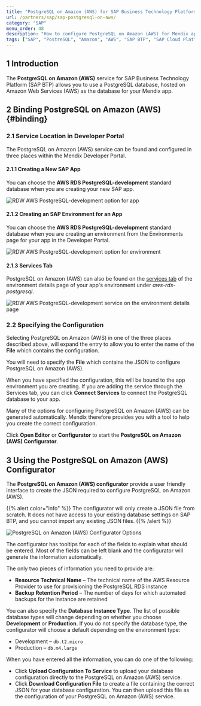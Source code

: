 ```yaml
---
title: "PostgreSQL on Amazon (AWS) for SAP Business Technology Platform"
url: /partners/sap/sap-postgresql-on-aws/
category: "SAP"
menu_order: 48
description: "How to configure PostgreSQL on Amazon (AWS) for Mendix apps running on SAP Business Technology Platform"
tags: ["SAP", "PostreSQL", "Amazon", "AWS", "SAP BTP", "SAP Cloud Platform", "SAP Business Technology Platform"]
---
```


## 1 Introduction

The **PostgreSQL on Amazon (AWS)** service for SAP Business Technology Platform (SAP BTP) allows you to use a PostgreSQL database, hosted on Amazon Web Services (AWS) as the database for your Mendix app.

## 2 Binding PostgreSQL on Amazon (AWS){#binding}

### 2.1 Service Location in Developer Portal

The PostgreSQL on Amazon (AWS) service can be found and configured in three places within the Mendix Developer Portal.

#### 2.1.1 Creating a New SAP App

You can choose the **AWS RDS PostgreSQL-development** standard database when you are creating your new SAP app.

![RDW AWS PostgreSQL-development option for app](/attachments/partners/sap/sap-postgresql-on-aws/database-new-app.png)

#### 2.1.2 Creating an SAP Environment for an App

You can choose the **AWS RDS PostgreSQL-development** standard database when you are creating an environment from the Environments page for your app in the Developer Portal.

![RDW AWS PostgreSQL-development option for environment](/attachments/partners/sap/sap-postgresql-on-aws/database-new-environment.png)

#### 2.1.3 Services Tab

PostgreSQL on Amazon (AWS) can also be found on the [services tab](/developerportal/deploy/sap-cloud-platform/#binding-services) of the environment details page of your app's environment under *aws-rds-postgresql*.

![RDW AWS PostgreSQL-development service on the environment details page](/attachments/partners/sap/sap-postgresql-on-aws/database-service.png)

### 2.2 Specifying the Configuration

Selecting PostgreSQL on Amazon (AWS) in one of the three places described above, will expand the entry to allow you to enter the name of the **File** which contains the configuration.

You will need to specify the **File** which contains the JSON to configure PostgreSQL on Amazon (AWS).

When you have specified the configuration, this will be bound to the app environment you are creating. If you are adding the service through the Services tab, you can click **Connect Services** to connect the PostgreSQL database to your app.

Many of the options for configuring PostgreSQL on Amazon (AWS) can be generated automatically. Mendix therefore provides you with a tool to help you create the correct configuration.

Click **Open Editor** or **Configurator** to start the **PostgreSQL on Amazon (AWS) Configurator**.

## 3 Using the PostgreSQL on Amazon (AWS) Configurator

The **PostgreSQL on Amazon (AWS) configurator** provide a user friendly interface to create the JSON required to configure PostgreSQL on Amazon (AWS).

{{% alert color="info" %}}
The configurator will only create a JSON file from scratch. It does not have access to your existing database settings on SAP BTP, and you cannot import any existing JSON files.
{{% /alert %}}

![PostgreSQL on Amazon (AWS) Configurator Options](/attachments/partners/sap/sap-postgresql-on-aws/postgresql-for-aws.png)

The configurator has tooltips for each of the fields to explain what should be entered. Most of the fields can be left blank and the configurator will generate the information automatically.

The only two pieces of information you need to provide are:

* **Resource Technical Name** – The technical name of the AWS Resource Provider to use for provisioning the PostgreSQL RDS instance
* **Backup Retention Period** – The number of days for which automated  backups for the instance are retained

You can also specify the **Database Instance Type**. The list of possible database types will change depending on whether you choose **Development** or **Production**. If you do not specify the database type, the configurator will choose a default depending on the environment type:

* Development – `db.t2.micro`
* Production – `db.m4.large`

When you have entered all the information, you can do one of the following:

* Click **Upload Configuration To Service** to upload your database configuration directly to the PostgreSQL on Amazon (AWS) service.
* Click **Download Configuration File** to create a file containing the correct JSON for your database configuration. You can then upload this file as the configuration of your PostgreSQL on Amazon (AWS) service.
